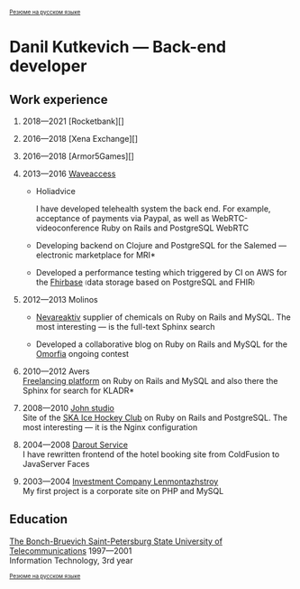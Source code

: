 <sub><sup>[Резюме на русском языке][]</sup></sub>

# Danil Kutkevich — Back-end developer

## Work experience

1. <span title="08.2018—01.2021">2018—2021</span> [Rocketbank][]

2. <span title="07.2018—08.2018">2016—2018</span> [Xena Exchange][]

3. <span title="10.2016—05.2018">2016—2018</span> [Armor5Games][]

4. <span title="06.2013—08.2016">2013—2016</span> [Waveaccess][]

   * Holiadvice
     
     I have developed <span title="holiadvice.com">telehealth system</span>  the back end. For example, acceptance of payments
     via Paypal, as well as WebRTC-videoconference
     Ruby on Rails and PostgreSQL WebRTC

   * Developing backend on Clojure and PostgreSQL for the Salemed — electronic
     marketplace for <span title="Magnetic Resonance Imaging">MRI*</span>

   * Developed a performance testing which triggered by CI on AWS
     for the [Fhirbase][] <sub><sup>(</sup></sub>data storage based on
     PostgreSQL and FHIR<sub><sup>)</sup></sub>

   [Waveaccess]: https://waveaccess.ru
   [Fhirbase]: https://github.com/fhirbase/fhirbase-plv8

5. <span title="04.2012—06.2013">2012—2013</span> Molinos

   * [Nevareaktiv][] supplier of chemicals on Ruby on Rails and MySQL.
     The most interesting — is the full-text Sphinx search

   * Developed a collaborative blog on Ruby on Rails and MySQL
     for the [Omorfia][] ongoing contest

   [Molinos]: https://molinos.ru
   [Nevareaktiv]: https://nevareaktiv.ru
   [Omorfia]: https://omorfia.ru

6. <span title="09.2010—04.2012">2010—2012</span> Avers  
   [Freelancing platform][] on Ruby on Rails and MySQL and also
   there the Sphinx for search for
   <span title="classifier of addresses of the Russian Federation">KLADR*</a>

   [Freelancing platform]: http://prohq.ru

7. <span title="03.2008—09.2010">2008—2010</span> [John studio][]  
   Site of the [SKA Ice Hockey Club][] on Ruby on Rails and PostgreSQL.
   The most interesting — it is the Nginx configuration

   [John studio]: https://john.ru
   [SKA Ice Hockey Club]: https://ska.ru

8. <span title="11.2004—03.2008">2004—2008</span> [Darout Service][]  
   I have rewritten frontend of the <span title="hotelguide.com">hotel booking site</span>
   from ColdFusion to JavaServer Faces

   [Darout Service]: http://darout.ru

9. <span title="06.2003—11.2004">2003—2004</span> [Investment Company Lenmontazhstroy][]  
   My first project is a corporate site on PHP and MySQL

   [Investment Company Lenmontazhstroy]: https://lmsic.com

## Education

[The Bonch-Bruevich Saint-Petersburg State University of Telecommunications][] 1997—2001  
Information Technology, 3rd year

[The Bonch-Bruevich Saint-Petersburg State University of Telecommunications]: https://sut.ru

<sub><sup>[Резюме на русском языке][]</sup></sub>

[Резюме на русском языке]: ./danilkutkevich.ru.md#readme
